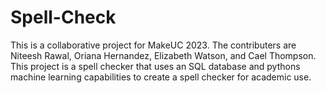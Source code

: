 # Spell-Check
This is a collaborative project for MakeUC 2023. The contributers are Niteesh Rawal, Oriana Hernandez, Elizabeth Watson, and Cael Thompson. This project is a spell checker that uses an SQL database and pythons machine learning capabilities to create a spell checker for academic use.
